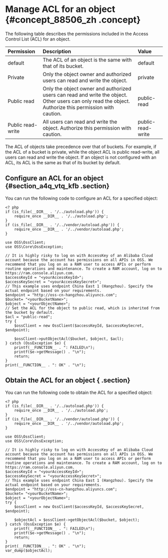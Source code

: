 # Manage ACL for an object {#concept_88506_zh .concept}

The following table describes the permissions included in the Access Control List \(ACL\) for an object.

|Permission|Description|Value|
|:---------|:----------|:----|
|default|The ACL of an object is the same with that of its bucket.|default|
|Private|Only the object owner and authorized users can read and write the object.|private|
|Public read|Only the object owner and authorized users can read and write the object. Other users can only read the object. Authorize this permission with caution.|public-read|
|Public read-write|All users can read and write the object. Authorize this permission with caution.|public-read-write|

The ACL of objects take precedence over that of buckets. For example, if the ACL of a bucket is private, while the object ACL is public read-write, all users can read and write the object. If an object is not configured with an ACL, its ACL is the same as that of its bucket by default.

## Configure an ACL for an object {#section_a4q_vtq_kfb .section}

You can run the following code to configure an ACL for a specified object:

```language-php
<? php
if (is_file(__DIR__ . '/../autoload.php')) {
    require_once __DIR__ . '/../autoload.php';
}
if (is_file(__DIR__ . '/../vendor/autoload.php')) {
    require_once __DIR__ . '/../vendor/autoload.php';
}

use OSS\OssClient;
use OSS\Core\OssException;

// It is highly risky to log on with AccessKey of an Alibaba Cloud account because the account has permissions on all APIs in OSS. We recommend that you log on as a RAM user to access APIs or perform routine operations and maintenance. To create a RAM account, log on to https://ram.console.aliyun.com.
$accessKeyId = "<yourAccessKeyId>";
$accessKeySecret = "<yourAccessKeySecret>";
// This example uses endpoint China East 1 (Hangzhou). Specify the actual endpoint based on your requirements.
$endpoint = "http://oss-cn-hangzhou.aliyuncs.com";
$bucket= "<yourBucketName>";
$object = "<yourObjectName>";
// Set the ACL for the object to public read, which is inherited from the bucket by default.
$acl = "public-read";
try {
    $ossClient = new OssClient($accessKeyId, $accessKeySecret, $endpoint);

    $ossClient->putObjectAcl($bucket, $object, $acl);
} catch (OssException $e) {
    printf(__FUNCTION__ . ": FAILED\n");
    printf($e->getMessage() . "\n");
    return;
}
print(__FUNCTION__ . ": OK" . "\n");

```

## Obtain the ACL for an object { .section}

You can run the following code to obtain the ACL for a specified object:

```language-php
<? php
if (is_file(__DIR__ . '/../autoload.php')) {
    require_once __DIR__ . '/../autoload.php';
}
if (is_file(__DIR__ . '/../vendor/autoload.php')) {
    require_once __DIR__ . '/../vendor/autoload.php';
}

use OSS\OssClient;
use OSS\Core\OssException;

// It is highly risky to log on with AccessKey of an Alibaba Cloud account because the account has permissions on all APIs in OSS. We recommend that you log on as a RAM user to access APIs or perform routine operations and maintenance. To create a RAM account, log on to https://ram.console.aliyun.com.
$accessKeyId = "<yourAccessKeyId>";
$accessKeySecret = "<yourAccessKeySecret>";
// This example uses endpoint China East 1 (Hangzhou). Specify the actual endpoint based on your requirements.
$endpoint = "http://oss-cn-hangzhou.aliyuncs.com";
$bucket= "<yourBucketName>";
$object = "<yourObjectName>";
try {
    $ossClient = new OssClient($accessKeyId, $accessKeySecret, $endpoint);

    $objectAcl = $ossClient->getObjectAcl($bucket, $object);
} catch (OssException $e) {
    printf(__FUNCTION__ . ": FAILED\n");
    printf($e->getMessage() . "\n");
    return;
}
print(__FUNCTION__ . ": OK" . "\n");
var_dump($objectAcl);

```


